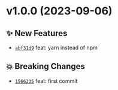 # v1.0.0 (2023-09-06)

## ✨ New Features

- [`abf31d9`](https://github.com/MoIzadloo/react-multi-level-menu/commit/abf31d9) feat: yarn instead of npm

## 💥 Breaking Changes

- [`1566235`](https://github.com/MoIzadloo/react-multi-level-menu/commit/1566235) feat: first commit

